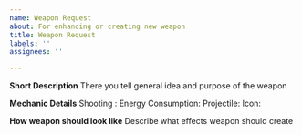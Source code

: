 ```yaml
---
name: Weapon Request
about: For enhancing or creating new weapon
title: Weapon Request
labels: ''
assignees: ''

---
```


**Short Description**
There you tell general idea and purpose of the weapon

**Mechanic Details**
Shooting : 
Energy Consumption:
Projectile:
Icon:

**How weapon should look like**
Describe what effects weapon should create
